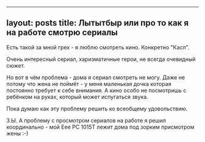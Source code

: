 ----
layout: posts
title: Лытытбыр или про то как я на работе смотрю сериалы
----

Есть такой за мной грех - я люблю смотреть кино. Конкретно "Касл".

Очень интересный сериал, харизматичные герои, не всегда очевидный сюжет.

Но вот в чём проблема - дома я сериал смотреть не могу. Даже не потому что жена не поймёт - у меня маленькая дочка которая постоянно требует к себе внимания. А кино особо не посмотришь с ребёнком на руках, который может испугаться звука.

Пока думаю как эту проблему решить ко всеобщему удовольствию.

З.Ы. А проблему с просмотром сериалов на работе я решил координально - мой Eee PC 1015T лежит дома под зорким присмотром жены :-)
